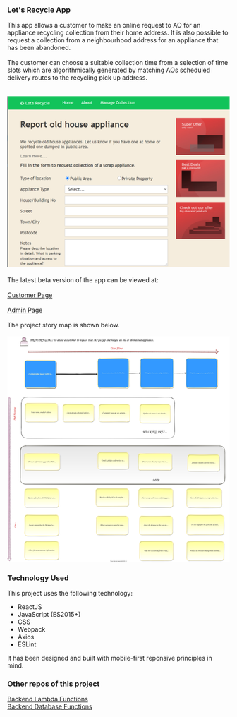 ### Let's Recycle App

This app allows a customer to make an online request 
to AO for an appliance recycling collection from their 
home address. It is also possible to request a collection 
from a neighbourhood address for an appliance that has been abandoned.
<br />
<br />
The customer can choose a suitable collection time from a selection
of time slots which are algorithmically generated by matching 
AOs scheduled delivery routes to the recycling pick up address.  
<br />
<br />
![Customer Form](docs/readme_customer_form.png)
<br />
<br />
The latest beta version of the app can be viewed at:
<br />
<br />
[Customer Page](https://lets-recycle-app.github.io)
<br />
<br />
[Admin Page](https://lets-recycle-app.github.io/#/admin)
<br />
<br />
The project story map is shown below.
<br />
<br />
![Story Map](docs/readme-story-map.svg)
<br />

### Technology Used

This project uses the following technology:

- ReactJS
- JavaScript (ES2015+)
- CSS
- Webpack
- Axios
- ESLint

It has been designed and built with mobile-first reponsive principles in mind.

### Other repos of this project

[Backend Lambda Functions](https://github.com/lets-recycle-app/lets-recycle-app-lambda)
<br/>
[Backend Database Functions](https://github.com/lets-recycle-app/lets-recycle-app-backend)
